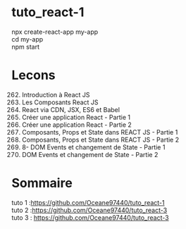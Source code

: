 # tuto_react-1
npx create-react-app my-app<br>
cd my-app<br>
npm start<br>

# Lecons


262. Introduction à React JS <br>
263. Les Composants React JS<br>
264. React via CDN, JSX, ES6 et Babel<br>
265. Créer une application React - Partie 1<br>
266. Créer une application React - Partie 2<br>
267. Composants, Props et State dans REACT JS - Partie 1<br>
268. Composants, Props et State dans REACT JS - Partie 2<br>
269. 8- DOM Events et changement de State - Partie 1<br>
270. DOM Events et changement de State - Partie 2<br>

# Sommaire
tuto 1 :https://github.com/Oceane97440/tuto_react-1<br>
tuto 2 :https://github.com/Oceane97440/tuto_react-3<br>
tuto 3 : https://github.com/Oceane97440/tuto_react-3<br>


